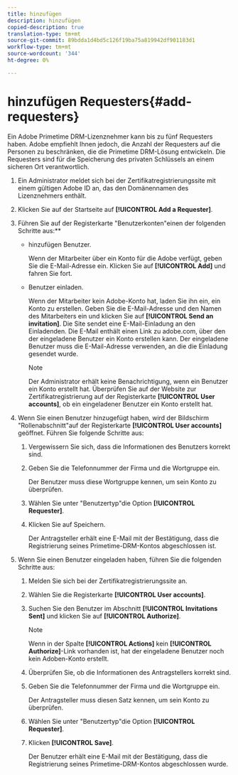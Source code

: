 ```yaml
---
title: hinzufügen
description: hinzufügen
copied-description: true
translation-type: tm+mt
source-git-commit: 89bdda1d4bd5c126f19ba75a819942df901183d1
workflow-type: tm+mt
source-wordcount: '344'
ht-degree: 0%

---
```



# hinzufügen Requesters{#add-requesters}

Ein Adobe Primetime DRM-Lizenznehmer kann bis zu fünf Requesters haben. Adobe empfiehlt Ihnen jedoch, die Anzahl der Requesters auf die Personen zu beschränken, die die Primetime DRM-Lösung entwickeln. Die Requesters sind für die Speicherung des privaten Schlüssels an einem sicheren Ort verantwortlich.

1. Ein Administrator meldet sich bei der Zertifikatregistrierungssite mit einem gültigen Adobe ID an, das den Domänennamen des Lizenznehmers enthält.
1. Klicken Sie auf der Startseite auf **[!UICONTROL Add a Requester]**.
1. Führen Sie auf der Registerkarte &quot;Benutzerkonten&quot;einen der folgenden Schritte aus:**

   * hinzufügen Benutzer.

      Wenn der Mitarbeiter über ein Konto für die Adobe verfügt, geben Sie die E-Mail-Adresse ein. Klicken Sie auf **[!UICONTROL Add]** und fahren Sie fort.
   * Benutzer einladen.

      Wenn der Mitarbeiter kein Adobe-Konto hat, laden Sie ihn ein, ein Konto zu erstellen. Geben Sie die E-Mail-Adresse und den Namen des Mitarbeiters ein und klicken Sie auf **[!UICONTROL Send an invitation]**. Die Site sendet eine E-Mail-Einladung an den Einladenden. Die E-Mail enthält einen Link zu adobe.com, über den der eingeladene Benutzer ein Konto erstellen kann. Der eingeladene Benutzer muss die E-Mail-Adresse verwenden, an die die Einladung gesendet wurde.

      >[!NOTE]
      >
      >Der Administrator erhält keine Benachrichtigung, wenn ein Benutzer ein Konto erstellt hat. Überprüfen Sie auf der Website zur Zertifikatregistrierung auf der Registerkarte **[!UICONTROL User accounts]**, ob ein eingeladener Benutzer ein Konto erstellt hat.

1. Wenn Sie einen Benutzer hinzugefügt haben, wird der Bildschirm &quot;Rollenabschnitt&quot;auf der Registerkarte **[!UICONTROL User accounts]** geöffnet. Führen Sie folgende Schritte aus:

   1. Vergewissern Sie sich, dass die Informationen des Benutzers korrekt sind.
   1. Geben Sie die Telefonnummer der Firma und die Wortgruppe ein.

      Der Benutzer muss diese Wortgruppe kennen, um sein Konto zu überprüfen.
   1. Wählen Sie unter &quot;Benutzertyp&quot;die Option **[!UICONTROL Requester]**.
   1. Klicken Sie auf Speichern.

      Der Antragsteller erhält eine E-Mail mit der Bestätigung, dass die Registrierung seines Primetime-DRM-Kontos abgeschlossen ist.

1. Wenn Sie einen Benutzer eingeladen haben, führen Sie die folgenden Schritte aus:

   1. Melden Sie sich bei der Zertifikatregistrierungssite an.
   1. Wählen Sie die Registerkarte **[!UICONTROL User accounts]**.
   1. Suchen Sie den Benutzer im Abschnitt **[!UICONTROL Invitations Sent]** und klicken Sie auf **[!UICONTROL Authorize]**.

      >[!NOTE]
      >
      >Wenn in der Spalte **[!UICONTROL Actions]** kein **[!UICONTROL Authorize]**-Link vorhanden ist, hat der eingeladene Benutzer noch kein Adoben-Konto erstellt.

   1. Überprüfen Sie, ob die Informationen des Antragstellers korrekt sind.
   1. Geben Sie die Telefonnummer der Firma und die Wortgruppe ein.

      Der Antragsteller muss diesen Satz kennen, um sein Konto zu überprüfen.
   1. Wählen Sie unter &quot;Benutzertyp&quot;die Option **[!UICONTROL Requester]**.
   1. Klicken **[!UICONTROL Save]**.

      Der Benutzer erhält eine E-Mail mit der Bestätigung, dass die Registrierung seines Primetime-DRM-Kontos abgeschlossen wurde.

